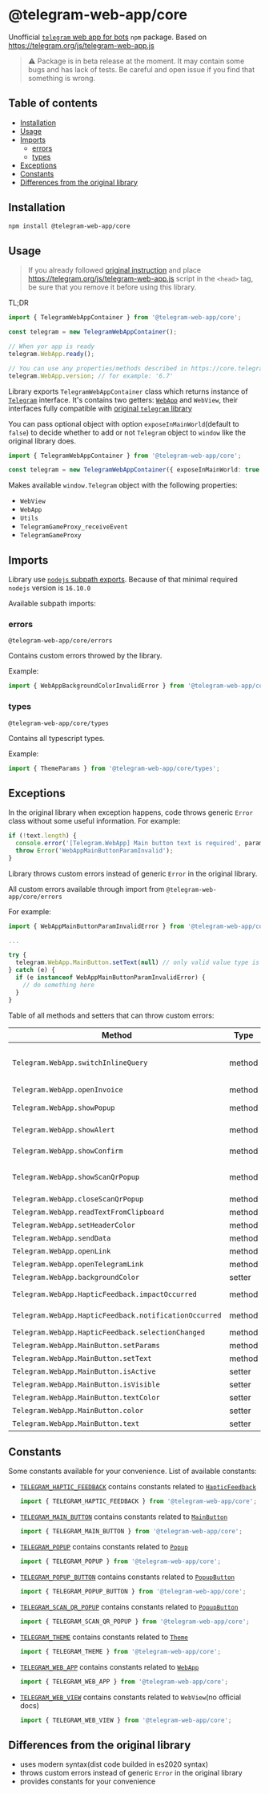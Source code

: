 # @telegram-web-app/core

Unofficial [`telegram` web app for bots](https://core.telegram.org/bots/webapps) `npm`
package. Based on https://telegram.org/js/telegram-web-app.js

> ⚠️ Package is in beta release at the moment. It may contain some bugs and has lack of
> tests. Be careful and open issue if you find that something is wrong.

## Table of contents

- [Installation](#installation)
- [Usage](#usage)
- [Imports](#imports)
  - [errors](#errors)
  - [types](#types)
- [Exceptions](#exceptions)
- [Constants](#constants)
- [Differences from the original library](#differences-from-the-original-library)

## Installation

```sh
npm install @telegram-web-app/core
```

## Usage

> If you already followed [original
> instruction](https://core.telegram.org/bots/webapps#initializing-web-apps) and place
> https://telegram.org/js/telegram-web-app.js script in the `<head>` tag, be sure that you
> remove it before using this library.

TL;DR

```ts
import { TelegramWebAppContainer } from '@telegram-web-app/core';

const telegram = new TelegramWebAppContainer();

// When yor app is ready
telegram.WebApp.ready();

// You can use any properties/methods described in https://core.telegram.org/bots/webapps#initializing-web-apps
telegram.WebApp.version; // for example: '6.7'
```

Library exports `TelegramWebAppContainer` class which returns instance of
[`Telegram`](/packages/core/src/Telegram#L37) interface. It's contains two getters: [`WebApp`](https://core.telegram.org/bots/webapps#initializing-web-apps)
and `WebView`, their interfaces fully compatible with [original `telegram` library](https://telegram.org/js/telegram-web-app.js)

You can pass optional object with option `exposeInMainWorld`(default to `false`) to decide
whether to add or not `Telegram` object to `window` like the original library does.

```ts
import { TelegramWebAppContainer } from '@telegram-web-app/core';

const telegram = new TelegramWebAppContainer({ exposeInMainWorld: true });
```

Makes available `window.Telegram` object with the following properties:

- `WebView`
- `WebApp`
- `Utils`
- `TelegramGameProxy_receiveEvent`
- `TelegramGameProxy`

## Imports

Library use [`nodejs` subpath exports](https://nodejs.org/docs/latest-v18.x/api/packages.html#conditional-exports). Because of that minimal required `nodejs` version is
`16.10.0`

Available subpath imports:

### errors

`@telegram-web-app/core/errors`

Contains custom errors throwed by the library.

Example:

```ts
import { WebAppBackgroundColorInvalidError } from '@telegram-web-app/core/errors';
```

### types

`@telegram-web-app/core/types`

Contains all typescript types.

Example:

```ts
import { ThemeParams } from '@telegram-web-app/core/types';
```

## Exceptions

In the original library when exception happens, code throws generic `Error` class without some
useful information. For example:

```ts
if (!text.length) {
  console.error('[Telegram.WebApp] Main button text is required', params.text);
  throw Error('WebAppMainButtonParamInvalid');
}
```

Library throws custom errors instead of generic `Error` in the original library.

All custom errors available through import from `@telegram-web-app/core/errors`

For example:

```ts
import { WebAppMainButtonParamInvalidError } from '@telegram-web-app/core/errors';

...

try {
  telegram.WebApp.MainButton.setText(null) // only valid value type is string, so it's throws
} catch (e) {
  if (e instanceof WebAppMainButtonParamInvalidError) {
    // do something here
  }
}
```

Table of all methods and setters that can throw custom errors:

| Method                                                | Type   | Errors                                                                                                                                     |
| ----------------------------------------------------- | ------ | ------------------------------------------------------------------------------------------------------------------------------------------ |
| `Telegram.WebApp.switchInlineQuery`                   | method | `WebAppMethodUnsupportedError`, `WebAppInlineModeDisabledError`, `WebAppInlineQueryInvalidError`, `WebAppInlineChooseChatTypeInvalidError` |
| `Telegram.WebApp.openInvoice`                         | method | `WebAppMethodUnsupportedError`                                                                                                             |
| `Telegram.WebApp.showPopup`                           | method | `WebAppMethodUnsupportedError`, `WebAppPopupOpenedError`, `WebAppPopupParamInvalidError`                                                   |
| `Telegram.WebApp.showAlert`                           | method | `WebAppMethodUnsupportedError`,`WebAppPopupOpenedError`, `WebAppPopupParamInvalidError`                                                    |
| `Telegram.WebApp.showConfirm`                         | method | `WebAppMethodUnsupportedError`,`WebAppPopupOpenedError`, `WebAppPopupParamInvalidError`                                                    |
| `Telegram.WebApp.showScanQrPopup`                     | method | `WebAppMethodUnsupportedError`, `WebAppScanQrPopupOpenedError`, `WebAppScanQrPopupParamInvalidError`                                       |
| `Telegram.WebApp.closeScanQrPopup`                    | method | `WebAppMethodUnsupportedError`                                                                                                             |
| `Telegram.WebApp.readTextFromClipboard`               | method | `WebAppMethodUnsupportedError`                                                                                                             |
| `Telegram.WebApp.setHeaderColor`                      | method | `WebAppHeaderColorKeyInvalidError`                                                                                                         |
| `Telegram.WebApp.sendData`                            | method | `WebAppDataInvalidError`                                                                                                                   |
| `Telegram.WebApp.openLink`                            | method | `WebAppTelegramUrlInvalidError`                                                                                                            |
| `Telegram.WebApp.openTelegramLink`                    | method | `WebAppTelegramUrlInvalidError`                                                                                                            |
| `Telegram.WebApp.backgroundColor`                     | setter | `WebAppBackgroundColorInvalidError`                                                                                                        |
| `Telegram.WebApp.HapticFeedback.impactOccurred`       | method | `WebAppHapticFeedbackTypeInvalidError`, `WebAppHapticImpactStyleInvalidError`                                                              |
| `Telegram.WebApp.HapticFeedback.notificationOccurred` | method | `WebAppHapticFeedbackTypeInvalidError`, `WebAppHapticNotificationTypeInvalidError`                                                         |
| `Telegram.WebApp.HapticFeedback.selectionChanged`     | method | `WebAppHapticFeedbackTypeInvalidError`                                                                                                     |
| `Telegram.WebApp.MainButton.setParams`                | method | `WebAppMainButtonParamInvalidError`                                                                                                        |
| `Telegram.WebApp.MainButton.setText`                  | method | `WebAppMainButtonParamInvalidError`                                                                                                        |
| `Telegram.WebApp.MainButton.isActive`                 | setter | `WebAppMainButtonParamInvalidError`                                                                                                        |
| `Telegram.WebApp.MainButton.isVisible`                | setter | `WebAppMainButtonParamInvalidError`                                                                                                        |
| `Telegram.WebApp.MainButton.textColor`                | setter | `WebAppMainButtonParamInvalidError`                                                                                                        |
| `Telegram.WebApp.MainButton.color`                    | setter | `WebAppMainButtonParamInvalidError`                                                                                                        |
| `Telegram.WebApp.MainButton.text`                     | setter | `WebAppMainButtonParamInvalidError`                                                                                                        |

## Constants

Some constants available for your convenience.
List of available constants:

- [`TELEGRAM_HAPTIC_FEEDBACK`](/packages/core/src/WebApp/HapticFeedback.ts#L28)
  contains constants related to
  [`HapticFeedback`](https://core.telegram.org/bots/webapps#hapticfeedback)

  ```ts
  import { TELEGRAM_HAPTIC_FEEDBACK } from '@telegram-web-app/core';
  ```

- [`TELEGRAM_MAIN_BUTTON`](/packages/core/src/WebApp/MainButton.ts#L35)
  contains constants related to
  [`MainButton`](https://core.telegram.org/bots/webapps#mainbutton)

  ```ts
  import { TELEGRAM_MAIN_BUTTON } from '@telegram-web-app/core';
  ```

- [`TELEGRAM_POPUP`](/packages/core/src/WebApp/Popup/Popup.ts#L23)
  contains constants related to
  [`Popup`](https://core.telegram.org/bots/webapps#popupparams)

  ```ts
  import { TELEGRAM_POPUP } from '@telegram-web-app/core';
  ```

- [`TELEGRAM_POPUP_BUTTON`](/packages/core/src/WebApp/PopupButton/PopupButton.ts#L6)
  contains constants related to
  [`PopupButton`](https://core.telegram.org/bots/webapps#popupbutton)

  ```ts
  import { TELEGRAM_POPUP_BUTTON } from '@telegram-web-app/core';
  ```

- [`TELEGRAM_SCAN_QR_POPUP`](/packages/core/src/WebApp/QrPopup.ts#L14)
  contains constants related to
  [`PopupButton`](https://core.telegram.org/bots/webapps#scanqrpopupparams)

  ```ts
  import { TELEGRAM_SCAN_QR_POPUP } from '@telegram-web-app/core';
  ```

- [`TELEGRAM_THEME`](/packages/core/src/WebApp/Theme.ts#L20)
  contains constants related to
  [`Theme`](https://core.telegram.org/bots/webapps#themeparams)

  ```ts
  import { TELEGRAM_THEME } from '@telegram-web-app/core';
  ```

- [`TELEGRAM_WEB_APP`](/packages/core/src/WebApp/WebApp.ts#L92)
  contains constants related to
  [`WebApp`](https://core.telegram.org/bots/webapps#initializing-web-apps)

  ```ts
  import { TELEGRAM_WEB_APP } from '@telegram-web-app/core';
  ```

- [`TELEGRAM_WEB_VIEW`](/packages/core/src/WebView.ts#L10)
  contains constants related to `WebView`(no official docs)

  ```ts
  import { TELEGRAM_WEB_VIEW } from '@telegram-web-app/core';
  ```

## Differences from the original library

- uses modern syntax(dist code builded in es2020 syntax)
- throws custom errors instead of generic `Error` in the original library
- provides constants for your convenience
